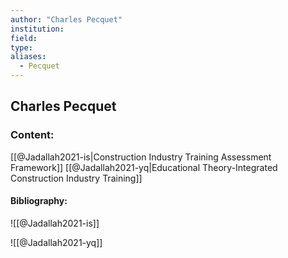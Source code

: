 ```yaml
---
author: "Charles Pecquet"
institution:
field:
type:
aliases:
  - Pecquet
---
```


## Charles Pecquet

### Content:
[[@Jadallah2021-is|Construction Industry Training Assessment Framework]]
[[@Jadallah2021-yq|Educational Theory-Integrated Construction Industry Training]]

#### Bibliography:

![[@Jadallah2021-is]]

![[@Jadallah2021-yq]]